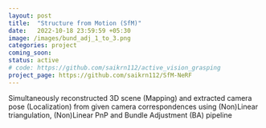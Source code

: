 ```yaml
---
layout: post
title:  "Structure from Motion (SfM)"
date:   2022-10-18 23:59:59 +05:30
image: /images/bund_adj_1_to_3.png
categories: project
coming_soon:
status: active
# code: https://github.com/saikrn112/active_vision_grasping
project_page: https://github.com/saikrn112/SfM-NeRF
---
```

Simultaneously reconstructed 3D scene (Mapping) and extracted camera pose (Localization) from given camera correspondences using (Non)Linear triangulation, (Non)Linear PnP and Bundle Adjustment (BA) pipeline 
